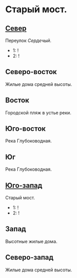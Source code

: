 # Старый мост.

## [Север](./590095.md)

Переулок *Сердечый*.

* 1:    !
* 2:    !

## Северо-восток

Жилые дома средней высоты.

## Восток

Городской пляж в устье реки.

## Юго-восток

Река Глубоководная.

## Юг

Река Глубоководная.

## [Юго-запад](./570120.md)

Старый мост.

* 1:    !
* 2:    !

## Запад

Высотные жилые дома.

## Северо-запад

Жилые дома средней высоты.
